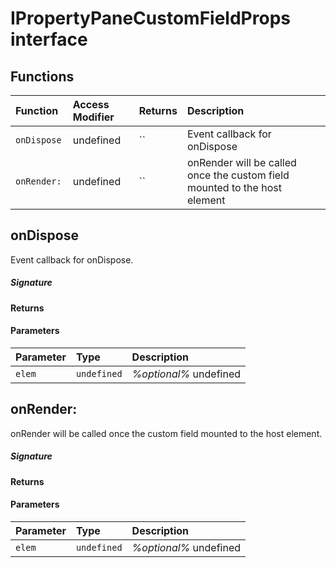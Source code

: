 # IPropertyPaneCustomFieldProps interface









## Functions

| Function	   | Access Modifier | Returns	| Description|
|:-------------|:----|:-------|:-----------|
|`onDispose `     | undefined | `` | Event callback for onDispose |
|`onRender: `     | undefined | `` | onRender will be called once the custom field mounted to the host element |



## onDispose

Event callback for onDispose.

##### Signature

#### Returns

#### Parameters


| Parameter	   | Type    | Description |
|:-------------|:---------------|:------------|
| `elem `    | `undefined` | _%optional%_ undefined |


## onRender:

onRender will be called once the custom field mounted to the host element.

##### Signature

#### Returns

#### Parameters


| Parameter	   | Type    | Description |
|:-------------|:---------------|:------------|
| `elem `    | `undefined` | _%optional%_ undefined |

